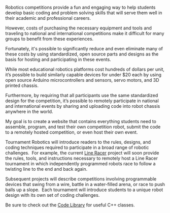 Robotics competitions provide a fun and engaging way to help students develop basic coding and problem solving skills that will serve them well in their academic and professional careers.  

However, costs of purchasing the necessary equipment and tools and traveling to national and international competitions make it difficult for many groups to benefit from these experiences.

Fortunately, it's possible to significantly reduce and even eliminate many of these costs by using standardized, open source parts and designs as the basis for hosting and participating in these events.

While most educational robotics platforms cost hundreds of dollars per unit, it’s possible to build similarly capable devices for under $20 each by using open source Arduino microcontrollers and sensors, servo motors, and 3D printed chassis.

Furthermore, by requiring that all participants use the same standardized design for the competition, it’s possible to remotely participate in national and international events by sharing and uploading code into robot chassis anywhere in the world.

My goal is to create a website that contains everything students need to assemble, program, and test their own competition robot, submit the code to a remotely hosted competition, or even host their own event.

Tournament Robotics will introduce readers to the rules, designs, and coding techniques required to participate in a broad range of robotic challenges.  For example, the current [Line Racer](Line_Racer/README.md) project will soon provide the rules, tools, and instructions necessary to remotely host a Line Racer tournament in which independently programmed robots race to follow a twisting line to the end and back again. 

Subsequent projects will describe competitions involving programmable devices that swing from a wire, battle in a water-filled arena, or race to push balls up a slope.  Each tournament will introduce students to a unique robot design with its own set of coding challenges.

Be sure to check out the [Code Library](/Code_Library) for useful C++ classes.
